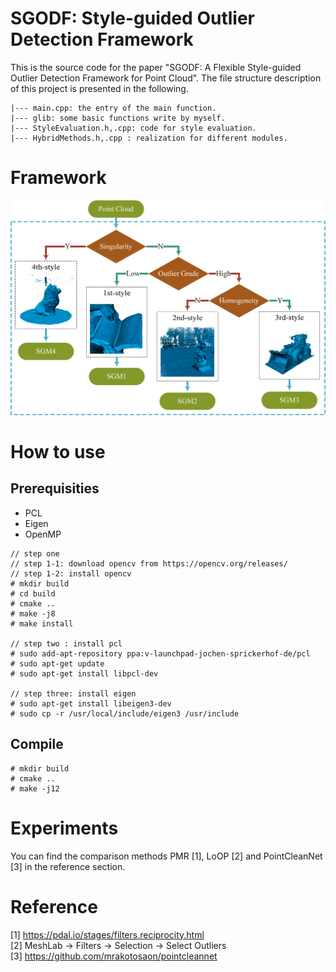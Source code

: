 # SGODF: Style-guided Outlier Detection Framework
This is the source code for the paper "SGODF: A Flexible Style-guided Outlier Detection Framework for Point Cloud". The file structure description of this project is presented in the following.  
```
|--- main.cpp: the entry of the main function.
|--- glib: some basic functions write by myself.
|--- StyleEvaluation.h,.cpp: code for style evaluation.
|--- HybridMethods.h,.cpp : realization for different modules.
```
# Framework  
![](figure/StyleClassification.png)
# How to use
## Prerequisities   
* PCL
* Eigen
* OpenMP
```
// step one
// step 1-1: download opencv from https://opencv.org/releases/
// step 1-2: install opencv
# mkdir build
# cd build
# cmake ..
# make -j8
# make install

// step two : install pcl
# sudo add-apt-repository ppa:v-launchpad-jochen-sprickerhof-de/pcl
# sudo apt-get update
# sudo apt-get install libpcl-dev

// step three: install eigen
# sudo apt-get install libeigen3-dev
# sudo cp -r /usr/local/include/eigen3 /usr/include 
```

## Compile  
```
# mkdir build
# cmake ..
# make -j12
```
# Experiments
You can find the comparison methods PMR [1], LoOP [2] and PointCleanNet [3] in the reference section.
# Reference  
[1] https://pdal.io/stages/filters.reciprocity.html  
[2] MeshLab -> Filters -> Selection -> Select Outliers  
[3] https://github.com/mrakotosaon/pointcleannet  